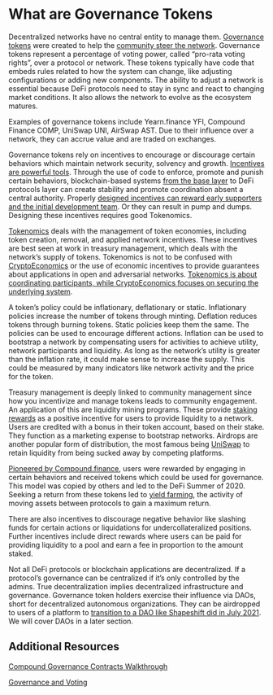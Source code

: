 # What are Governance Tokens

Decentralized networks have no central entity to manage them. [Governance tokens](https://coinmarketcap.com/alexandria/glossary/governance-token) were created to help the [community steer the network](https://ricburton.substack.com/p/community-capitalism). Governance tokens represent a percentage of voting power, called “pro-rata voting rights”, over a protocol or network. These tokens typically have code that embeds rules related to how the system can change, like adjusting configurations or adding new components. The ability to adjust a network is essential because DeFi protocols need to stay in sync and react to changing market conditions. It also allows the network to evolve as the ecosystem matures.

Examples of governance tokens include Yearn.finance YFI, Compound Finance COMP, UniSwap UNI, AirSwap AST. Due to their influence over a network, they can accrue value and are traded on exchanges.

Governance tokens rely on incentives to encourage or discourage certain behaviors which maintain network security, solvency and growth. [Incentives are powerful tools](https://fs.blog/2016/03/distorting-power-of-incentives/). Through the use of code to enforce, promote and punish certain behaviors, blockchain-based systems [from the base layer](https://www.youtube.com/watch?v=GQR1xjQn5Pg) to DeFi protocols layer can create stability and promote coordination absent a central authority. Properly [designed incentives can reward early supporters and the initial development team](https://ricburton.substack.com/p/the-liquidity-liability). Or they can result in pump and dumps. Designing these incentives requires good Tokenomics.

[Tokenomics](https://decrypt.co/resources/tokenomics) deals with the management of token economies, including token creation, removal, and applied network incentives. These incentives are best seen at work in treasury management, which deals with the network’s supply of tokens. Tokenomics is not to be confused with [CryptoEconomics](https://www.youtube.com/watch?v=GQR1xjQn5Pg) or the use of economic incentives to provide guarantees about applications in open and adversarial networks. [Tokenomics is about coordinating participants, while CryptoEconomics focuses on securing the underlying system](https://www.youtube.com/watch?v=P_nJP_GWWdo).

A token’s policy could be inflationary, deflationary or static. Inflationary policies increase the number of tokens through minting. Deflation reduces tokens through burning tokens. Static policies keep them the same. The policies can be used to encourage different actions. Inflation can be used to bootstrap a network by compensating users for activities to achieve utility, network participants and liquidity. As long as the network’s utility is greater than the inflation rate, it could make sense to increase the supply. This could be measured by many indicators like network activity and the price for the token.

Treasury management is deeply linked to community management since how you incentivize and manage tokens leads to community engagement. An application of this are liquidity mining programs. These provide [staking rewards](https://academy.binance.com/en/articles/what-is-staking) as a positive incentive for users to provide liquidity to a network. Users are credited with a bonus in their token account, based on their stake. They function as a marketing expense to bootstrap networks. Airdrops are another popular form of distribution, the most famous being [UniSwap](https://www.coindesk.com/uniswap-dharma-retroactive-uni-airdrop-defi-governance) to retain liquidity from being sucked away by competing platforms.

[Pioneered by Compound.finance](https://finematics.com/history-of-defi-explained/), users were rewarded by engaging in certain behaviors and received tokens which could be used for governance. This model was copied by others and led to the DeFi Summer of 2020. Seeking a return from these tokens led to [yield farming](https://thedefiant.io/what-is-yield-farming-and-liquidity-providing/), the activity of moving assets between protocols to gain a maximum return.

There are also incentives to discourage negative behavior like slashing funds for certain actions or liquidations for undercollateralized positions. Further incentives include direct rewards where users can be paid for providing liquidity to a pool and earn a fee in proportion to the amount staked.

Not all DeFi protocols or blockchain applications are decentralized. If a protocol’s governance can be centralized if it’s only controlled by the admins. True decentralization implies decentralized infrastructure and governance. Governance token holders exercise their influence via DAOs, short for decentralized autonomous organizations. They can be airdropped to users of a platform to [transition to a DAO like Shapeshift did in July 2021](https://shapeshift.com/shapeshift-decentralize-airdrop). We will cover DAOs in a later section.

## Additional Resources

[Compound Governance Contracts Walkthrough](https://medium.com/compound-finance/building-a-governance-interface-474fc271588c)

[Governance and Voting](https://vitalik.ca/general/2021/08/16/voting3.html)
